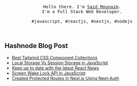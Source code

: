 <p align="center">
  <br>
  <br>
  <br>
  <samp>Hello there. I'm <a href="https://twitter.com/said_mounaim" target="_blank">Said Mounaim</a>.<br> I'm a Full Stack Web Developer.<br><br>#javascript, #reactjs, #nextjs, #nodejs</samp>
  <br>
</p>
<br/>

## Hashnode Blog Post
<!-- HASHNODE:START -->
- [Best Tailwind CSS Component Collections](https://saidmounaim.hashnode.dev/best-tailwind-css-component-collections)
- [Local Storage Vs Session Storage in JavaScript](https://saidmounaim.hashnode.dev/local-storage-vs-session-storage-in-javascript)
- [Keep up to date with the latest React News](https://saidmounaim.hashnode.dev/keep-up-to-date-with-the-latest-react-news)
- [Screen Wake Lock API In JavaScript](https://saidmounaim.hashnode.dev/screen-wake-lock-api-in-javascript)
- [Created Protected Routes In Next.js Using Next-Auth](https://saidmounaim.hashnode.dev/created-protected-routes-in-nextjs-using-next-auth)
<!-- HASHNODE:END -->

<br/>
